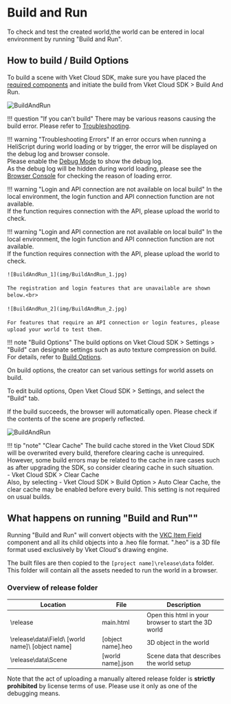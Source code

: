 # Build and Run

To check and test the created world,the world can be entered in local environment by running "Build and Run".

## How to build / Build Options

To build a scene with Vket Cloud SDK, make sure you have placed the [required components](WorldBasicComponents.md) and initiate the build from Vket Cloud SDK > Build And Run.
  
![BuildAndRun](img/BuildAndRun.jpg)

!!! question "If you can't build"
     There may be various reasons causing the build error. Please refer to [Troubleshooting](../troubleshooting/BuildError.md).

!!! warning "Troubleshooting Errors"
    If an error occurs when running a HeliScript during world loading or by trigger, the error will be displayed on the debug log and browser console.<br>
    Please enable the [Debug Mode](../WorldEditingTips/DebugMode.md) to show the debug log.<br>
    As the debug log will be hidden during world loading, please see the [Browser Console](../troubleshooting/BuildError.md#checking-the-error-log) for checking the reason of loading error.

!!! warning "Login and API connection are not available on local build"
    In the local environment, the login function and API connection function are not available.<br>
    If the function requires connection with the API, please upload the world to check.

!!! warning "Login and API connection are not available on local build"
    In the local environment, the login function and API connection function are not available.<br>
    If the function requires connection with the API, please upload the world to check.
    
    ![BuildAndRun_1](img/BuildAndRun_1.jpg)

    The registration and login features that are unavailable are shown below.<br>

    ![BuildAndRun_2](img/BuildAndRun_2.jpg)

    For features that require an API connection or login features, please upload your world to test them.


!!! note "Build Options"
    The build options on Vket Cloud SDK > Settings > "Build" can designate settings such as auto texture compression on build.<br>
    For details, refer to [Build Options](../WorldEditingTips/BuildOptions.md).

On build options, the creator can set various settings for world assets on build.

To edit build options, Open Vket Cloud SDK > Settings, and select the "Build" tab.

If the build succeeds, the browser will automatically open. Please check if the contents of the scene are properly reflected.

![BuildAndRun](img/buildsuccess.jpg)

!!! tip "note" "Clear Cache"
    The build cache stored in the Vket Cloud SDK will be overwrited every build, therefore clearing cache is unrequired.<br>
    However, some build errors may be related to the cache in rare cases such as after upgrading the SDK, so consider clearing cache in such situation.<br>
    - Vket Cloud SDK > Clear Cache<br>
    Also, by selecting - Vket Cloud SDK > Build Option > Auto Clear Cache, the clear cache may be enabled before every build. This setting is not required on usual builds.

## What happens on running "Build and Run""

Running "Build and Run" will convert objects with the [VKC Item Field](../VKCComponents/VKCItemField.md) component and all its child objects into a .heo file format. ".heo" is a 3D file format used exclusively by Vket Cloud's drawing engine.

The built files are then copied to the `[project name]\release\data` folder. This folder will contain all the assets needed to run the world in a browser.

### Overview of release folder  

|  Location  |  File  |  Description  |
| ---- | ---- | ---- |
|  \release  |  main.html  |  Open this html in your browser to start the 3D world  |
|  \release\data\Field\ [world name]\ [object name]  |  [object name].heo  |  3D object in the world  |
|  \release\data\Scene  |  [world name].json  |  Scene data that describes the world setup  |

Note that the act of uploading a manually altered release folder is **strictly prohibited** by license terms of use. Please use it only as one of the debugging means.
